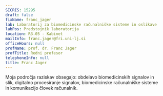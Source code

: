 ```yaml
---
SICRIS: 15295
draft: false
fixName: franc_jager
lab: Laboratorij za biomedicinske računalniške sisteme in oslikave
labPos: Predstojnik laboratorija
location: R3.05 - Kabinet
mailInfo: franc.jager@fri.uni-lj.si
officeHours: null
profName: prof. dr. Franc Jager
profTitle: Redni profesor
telephoneInfo: null
title: Franc Jager
---
```



Moja področja raziskav obsegajo: obdelavo biomedicinskih signalov in slik, digitalno procesiranje signalov, biomedicinske računalniške sisteme in komunikacijo človek računalnik.